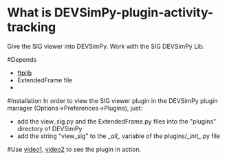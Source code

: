 # What is DEVSimPy-plugin-activity-tracking
Give the SIG viewer into DEVSimPy. Work with the SIG DEVSimPy Lib.

#Depends
* [ftplib](https://docs.python.org/2/library/ftplib.html)
* ExtendedFrame file
* 
#Installation
In order to view the SIG viewer plugin in the DEVSimPy plugin manager (Options->Preferences->Plugins), just:
* add the view_sig.py and the ExtendedFrame.py files into the "plugins" directory of DEVSimPy 
* add the string "view_sig" to the \__all\__ variable of the plugins/\__init\__.py file 

#Use
[video1](https://youtu.be/Bh4NtjSoMbw), [video2](https://youtu.be/FreCYXoczjI) to see the plugin in action. 
